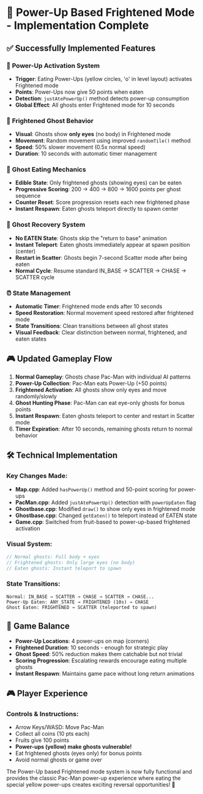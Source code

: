 # 🎯 Power-Up Based Frightened Mode - Implementation Complete

## ✅ **Successfully Implemented Features**

### 🔋 **Power-Up Activation System**
- **Trigger**: Eating Power-Ups (yellow circles, 'o' in level layout) activates Frightened mode
- **Points**: Power-Ups now give 50 points when eaten
- **Detection**: `justAtePowerUp()` method detects power-up consumption
- **Global Effect**: All ghosts enter Frightened mode for 10 seconds

### 👻 **Frightened Ghost Behavior**
- **Visual**: Ghosts show **only eyes** (no body) in Frightened mode
- **Movement**: Random movement using improved `randomTile()` method
- **Speed**: 50% slower movement (0.5x normal speed)
- **Duration**: 10 seconds with automatic timer management

### 🎯 **Ghost Eating Mechanics**
- **Edible State**: Only frightened ghosts (showing eyes) can be eaten
- **Progressive Scoring**: 200 → 400 → 800 → 1600 points per ghost sequence
- **Counter Reset**: Score progression resets each new frightened phase
- **Instant Respawn**: Eaten ghosts teleport directly to spawn center

### 🔄 **Ghost Recovery System**
- **No EATEN State**: Ghosts skip the "return to base" animation
- **Instant Teleport**: Eaten ghosts immediately appear at spawn position (center)
- **Restart in Scatter**: Ghosts begin 7-second Scatter mode after being eaten
- **Normal Cycle**: Resume standard IN_BASE → SCATTER → CHASE → SCATTER cycle

### ⏰ **State Management**
- **Automatic Timer**: Frightened mode ends after 10 seconds
- **Speed Restoration**: Normal movement speed restored after frightened mode
- **State Transitions**: Clean transitions between all ghost states
- **Visual Feedback**: Clear distinction between normal, frightened, and eaten states

## 🎮 **Updated Gameplay Flow**

1. **Normal Gameplay**: Ghosts chase Pac-Man with individual AI patterns
2. **Power-Up Collection**: Pac-Man eats Power-Up (+50 points)
3. **Frightened Activation**: All ghosts show only eyes and move randomly/slowly
4. **Ghost Hunting Phase**: Pac-Man can eat eye-only ghosts for bonus points
5. **Instant Respawn**: Eaten ghosts teleport to center and restart in Scatter mode
6. **Timer Expiration**: After 10 seconds, remaining ghosts return to normal behavior

## 🛠 **Technical Implementation**

### **Key Changes Made:**
- **Map.cpp**: Added `hasPowerUp()` method and 50-point scoring for power-ups
- **PacMan.cpp**: Added `justAtePowerUp()` detection with `powerUpEaten` flag
- **Ghostbase.cpp**: Modified `draw()` to show only eyes in frightened mode
- **Ghostbase.cpp**: Changed `getEaten()` to teleport instead of EATEN state
- **Game.cpp**: Switched from fruit-based to power-up-based frightened activation

### **Visual System:**
```cpp
// Normal ghosts: Full body + eyes
// Frightened ghosts: Only large eyes (no body)
// Eaten ghosts: Instant teleport to spawn
```

### **State Transitions:**
```
Normal: IN_BASE → SCATTER → CHASE → SCATTER → CHASE...
Power-Up Eaten: ANY_STATE → FRIGHTENED (10s) → CHASE
Ghost Eaten: FRIGHTENED → SCATTER (teleported to spawn)
```

## 🎯 **Game Balance**

- **Power-Up Locations**: 4 power-ups on map (corners)
- **Frightened Duration**: 10 seconds - enough for strategic play
- **Ghost Speed**: 50% reduction makes them catchable but not trivial  
- **Scoring Progression**: Escalating rewards encourage eating multiple ghosts
- **Instant Respawn**: Maintains game pace without long return animations

## 🎮 **Player Experience**

### **Controls & Instructions:**
- Arrow Keys/WASD: Move Pac-Man
- Collect all coins (10 pts each)
- Fruits give 100 points
- **Power-ups (yellow) make ghosts vulnerable!**
- Eat frightened ghosts (eyes only) for bonus points
- Avoid normal ghosts or game over

The Power-Up based Frightened mode system is now fully functional and provides the classic Pac-Man power-up experience where eating the special yellow power-ups creates exciting reversal opportunities! 🎉
